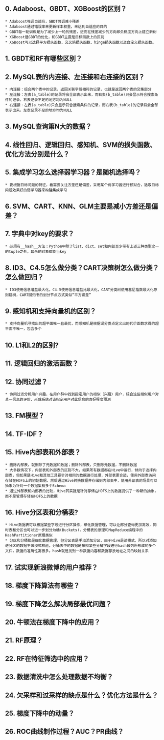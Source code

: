 ## 0.  Adaboost、GBDT、XGBoost的区别？
	* Adaboost强调自适应，GBDT强调减小残差
	* Adaboost通过错误率来更新样本权重，来达到自适应的目的
	* GBDT每一轮训练是为了减少上一轮的残差，进而在残差减少的方向即负梯度方向上建立新树
	* XGBoost是GBDT的优化，和GBDT主要是目标函数上的区别
	* XGBoost可以选择平方损失函数、交叉熵损失函数、hinge损失函数以及自定义损失函数。
## 1.  GBDT和RF有哪些区别？
## 2.  MySQL表的内连接、左连接和右连接的区别？
	* 内连接：组合两个表中的记录，返回关联字段相符的记录，也就是返回两个表的交集部分
	* 左连接：左表(a_table)的记录将会全部表示出来，而右表(b_table)只会显示符合搜索条件的记录。右表记录不足的地方均为NULL
	* 右连接：左表(a_table)只会显示符合搜索条件的记录，而右表(b_table)的记录将会全部表示出来。左表记录不足的地方均为NULL
## 3.  MySQL查询第N大的数据？
## 4.  线性回归、逻辑回归、感知机、SVM的损失函数、优化方法分别是什么？
## 5.  集成学习怎么选择弱学习器？是随机选择吗？
	* 要根据目标问题的特征，看需要关注方差还是偏差，采用某个弱学习器进行预拟合，选取目标问题效果好的弱学习器来构建集成学习
## 6.  SVM、CART、KNN、GLM主要是减小方差还是偏差？
## 7.  字典中对key的要求？
	* 必须有__hash__方法；Python中除了list、dict、set和内部至少带有上述三种类型之一的tuple之外，其余的对象都能当key
## 8.  ID3、C4.5怎么做分类？CART决策树怎么做分类？怎么做回归？
	* ID3使用信息增益最大化，C4.5使用信息增益比最大化，CART分类树使用基尼指数最大化原则建树，CART回归书的划分节点方式类似“平方误差”
## 9.  感知机和支持向量机的区别？
	* 支持向量机寻找出的超平面唯一且最优，而感知机是根据误分类点定义出的代价函数求得的超平面不唯一，包含多个
## 10.  L1和L2的区别?
## 11.  逻辑回归的激活函数？
## 12.  协同过滤？
	* 协同过滤分析用户兴趣，在用户群中找到指定用户的相似（兴趣）用户，综合这些相似用户对某一信息的评价，形成系统对该指定用户对此信息的喜好程度预测
## 13.  FM模型？
## 14.  TF-IDF？
## 15.  Hive内部表和外部表？
	* 删除内部表，就删除了元数据和数据；删除外部表，只删除元数据，不删除数据
	* 大多数情况下，内部表和外部表的区别不大，如果所有数据都在Hive中运行，倾向于选择内部表，但如果是Hive和其他工具要针对相同的数据进行处理，外部表更合适，使用外部表访问存储在HDFS上的初始数据，然后通过Hive转换数据并存储到内部表中，使用外部表的场景可以抽象为针对一个数据集有多个Schema
	* 通过外部表和内部表的比较，Hive其实就是针对存储在HDFS上的数据提供了一种新的抽象，而不是管理存储在HDFS上的数据
## 16.  Hive分区表和分桶表?
	* Hive数据表可以根据某些字段进行分区操作，细化数据管理，可以让部分查询更加高效，同时表和分区也可以进一步划分为桶(Buckets)，分桶表的原理和MapReduce编程中的HashPartitioner原理类似
	* 分区和分桶都是细化数据管理，但分区表是手动添加分区，由于Hive是读模式，所以对添加进分区的数据不做模式校验，分桶表中的数据是按照某些分桶字段进行hash散列所形成的多个文件，数据的准确性高很多。hash就是找到一种数据内容和数据存放地址之间的映射关系
## 17.  试实现新浪微博的用户推荐？
## 18.  梯度下降算法有哪些？
## 19.  梯度下降怎么解决局部最优问题？
## 20.  牛顿法在梯度下降中的应用？
## 21.  RF原理？
## 22.  RF在特征筛选中的应用？
## 23.  数据清洗中怎么处理数据不均衡？
## 24.  欠采样和过采样的缺点是什么？优化方法是什么？
## 25.  梯度下降中的动量？
## 26.  ROC曲线制作过程？AUC？PR曲线？